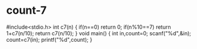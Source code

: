# count-7
#include<stdio.h>
int c7(n)
{
if(n==0)
return 0;
if(n%10==7)
return 1+c7(n/10);
return c7(n/10);
}
void main()
{
int in,count=0;
scanf("%d",&in);
count=c7(in);
printf("%d",count);
}

